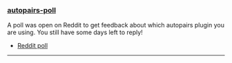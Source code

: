 <h3 id="guide-autopairs-poll">
    <a href="#guide-autopairs-poll">
        <span class="icon-text">
            <span class="icon">
                <i class="fa-solid fa-lightbulb"></i>
            </span>
            <span>autopairs-poll</span>
        </span>
    </a>
</h3>

A poll was open on Reddit to get feedback about which autopairs plugin you are using. You still have some days left to
reply!

- [Reddit poll](https://www.reddit.com/r/neovim/comments/ylqw5h/which_autopairs_plugin_are_you_using/)

---

